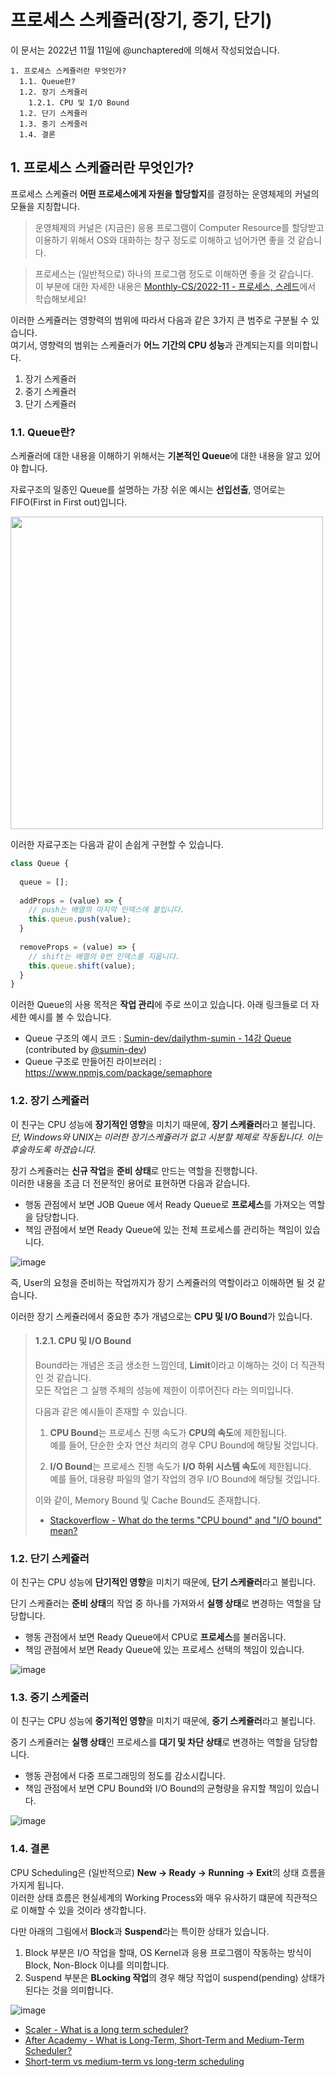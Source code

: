 # 프로세스 스케쥴러(장기, 중기, 단기)

이 문서는 2022년 11월 11일에 @unchaptered에 의해서 작성되었습니다.

```
1. 프로세스 스케쥴러란 무엇인가?
  1.1. Queue란?
  1.2. 장기 스케쥴러
    1.2.1. CPU 및 I/O Bound
  1.2. 단기 스케쥴러
  1.3. 중기 스케줄러
  1.4. 결론
```

## 1. 프로세스 스케쥴러란 무엇인가?

프로세스 스케쥴러 **어떤 프로세스에게 자원을 할당할지**를 결정하는 운영체제의 커널의 모듈을 지칭합니다.<br>

> 운영체제의 커널은 (지금은) 응용 프로그램이 Computer Resource를 할당받고 이용하기 위해서 OS와 대화하는 창구 정도로 이해하고 넘어가면 좋을 것 같습니다.

> 프로세스는 (일반적으로) 하나의 프로그램 정도로 이해하면 좋을 것 같습니다.<br>
> 이 부분에 대한 자세한 내용은 [Monthly-CS/2022-11 - 프로세스, 스레드](https://github.com/monthly-cs/2022-11/tree/main/%ED%94%84%EB%A1%9C%EC%84%B8%EC%8A%A4%2C%20%EC%8A%A4%EB%A0%88%EB%93%9C)에서 학습해보세요!

이러한 스케쥴러는 영향력의 범위에 따라서 다음과 같은 3가지 큰 범주로 구분될 수 있습니다.<br>
여기서, 영향력의 범위는 스케쥴러가 **어느 기간의 CPU 성능**과 관계되는지를 의미합니다.

1. 장기 스케쥴러
2. 중기 스케쥴러
3. 단기 스케쥴러

### 1.1. Queue란?

스케쥴러에 대한 내용을 이해하기 위해서는 **기본적인 Queue**에 대한 내용을 알고 있어야 합니다.

자료구조의 일종인 Queue를 설명하는 가장 쉬운 예시는 **선입선출**, 영어로는 FIFO(First in First out)입니다.

<img style="width:500px;" src="https://user-images.githubusercontent.com/86306802/201363779-d2cadc62-3e1b-438b-9685-0c1d76870664.png" />

이러한 자료구조는 다음과 같이 손쉽게 구현할 수 있습니다.

```javascript
class Queue {
   
  queue = [];
   
  addProps = (value) => {
    // push는 배열의 마지막 인덱스에 붙입니다.
    this.queue.push(value);
  }
  
  removeProps = (value) => {
    // shift는 배열의 0번 인덱스를 지웁니다.
    this.queue.shift(value);
  }
}
```

이러한 Queue의 사용 목적은 **작업 관리**에 주로 쓰이고 있습니다.
아래 링크들로 더 자세한 예시를 볼 수 있습니다.

- Queue 구조의 예시 코드 : [Sumin-dev/dailythm-sumin - 14강 Queue](https://github.com/dailythm/dailythm-sumin/blob/main/algorithm/14%EA%B0%95_221110.md) (contributed by [@sumin-dev](https://github.com/sumin-dev))
- Queue 구조로 만들어진 라이브러리 : https://www.npmjs.com/package/semaphore

### 1.2. 장기 스케쥴러

이 친구는 CPU 성능에 **장기적인 영향**을 미치기 때문에, **장기 스케쥴러**라고 불립니다.<br>
_단, Windows와 UNIX는 이러한 장기스케쥴러가 없고 시분할 체제로 작동됩니다. 이는 후술하도록 하겠습니다._

장기 스케쥴러는 **신규 작업**을 **준비 상태**로 만드는 역할을 진행합니다.<br>
이러한 내용을 조금 더 전문적인 용어로 표현하면 다음과 같습니다.

- 행동 관점에서 보면 JOB Queue 에서 Ready Queue로 **프로세스**를 가져오는 역할을 담당합니다.
- 책임 관점에서 보면 Ready Queue에 있는 전체 프로세스를 관리하는 책임이 있습니다.

![image](https://user-images.githubusercontent.com/86306802/201362782-73cd10b1-f1b9-4005-a498-01db4503be9f.png)

즉, User의 요청을 준비하는 작업까지가 장기 스케쥴러의 역할이라고 이해하면 될 것 같습니다.

이러한 장기 스케쥴러에서 중요한 추가 개념으로는 **CPU 및 I/O Bound**가 있습니다.

> #### 1.2.1. CPU 및 I/O Bound
>
> Bound라는 개념은 조금 생소한 느낌인데, **Limit**이라고 이해하는 것이 더 직관적인 것 같습니다.<br>
> 모든 작업은 그 실행 주체의 성능에 제한이 이루어진다 라는 의미입니다.
> 
> 다음과 같은 예시들이 존재할 수 있습니다.
>
> 1. **CPU Bound**는 프로세스 진행 속도가 **CPU의 속도**에 제한됩니다.<br>
>    예를 들어, 단순한 숫자 연산 처리의 경우 CPU Bound에 해당될 것입니다.<br>
>    
> 2. **I/O Bound**는 프로세스 진행 속도가 **I/O 하위 시스템 속도**에 제한됩니다.<br>
>    예를 들어, 대용량 파일의 열기 작업의 경우 I/O Bound에 해당될 것입니다.
> 
> 이와 같이, Memory Bound 및 Cache Bound도 존재합니다.
> 
> - [Stackoverflow - What do the terms "CPU bound" and "I/O bound" mean?](https://stackoverflow.com/questions/868568/what-do-the-terms-cpu-bound-and-i-o-bound-mean)


### 1.2. 단기 스케쥴러

이 친구는 CPU 성능에 **단기적인 영향**을 미치기 때문에, **단기 스케쥴러**라고 불립니다.

단기 스케쥴러는 **준비 상태**의 작업 중 하나를 가져와서 **실행 상태**로 변경하는 역할을 담당합니다.

- 행동 관점에서 보면 Ready Queue에서 CPU로 **프로세스**를 불러옵니다.
- 책임 관점에서 보면 Ready Queue에 있는 프로세스 선택의 책임이 있습니다.

![image](https://user-images.githubusercontent.com/86306802/201370654-2e841a30-10cf-4b0b-aa2c-18a70428961c.png)


### 1.3. 중기 스케줄러

이 친구는 CPU 성능에 **중기적인 영향**을 미치기 때문에, **중기 스케쥴러**라고 불립니다.

중기 스케쥴러는 **실행 상태**인 프로세스를 **대기 및 차단 상태**로 변경하는 역할을 담당합니다.

- 행동 관점에서 다중 프로그래밍의 정도를 감소시킵니다.
- 책임 관점에서 보면 CPU Bound와 I/O Bound의 균형량을 유지할 책임이 있습니다.

![image](https://user-images.githubusercontent.com/86306802/201371372-6994abd0-da7f-4b81-be48-c35c65b739e2.png)

### 1.4. 결론

CPU Scheduling은 (일반적으로) **New -> Ready -> Running -> Exit**의 상태 흐름을 가지게 됩니다.<br>
이러한 상태 흐름은 현실세계의 Working Process와 매우 유사하기 떄문에 직관적으로 이해할 수 있을 것이라 생각합니다.

다만 아래의 그림에서 **Block**과 **Suspend**라는 특이한 상태가 있습니다.

1. Block 부분은 I/O 작업을 할때, OS Kernel과 응용 프로그램이 작동하는 방식이 Block, Non-Block 이냐를 의미합니다.
3. Suspend 부분은 **BLocking 작업**의 경우 해당 작업이 suspend(pending) 상태가 된다는 것을 의미합니다.

![image](https://user-images.githubusercontent.com/86306802/201371480-d6ecb94e-f296-4f39-adc7-efbb26456d7a.png)

- [Scaler - What is a long term scheduler?](https://www.scaler.com/topics/what-is-a-long-term-scheduler/)
- [After Academy - What is Long-Term, Short-Term and Medium-Term Scheduler?](https://afteracademy.com/blog/what-is-long-term-short-term-and-medium-term-scheduler)
- [Short-term vs medium-term vs long-term scheduling](https://www.tutorialspoint.com/short-term-vs-medium-term-vs-long-term-scheduling)
